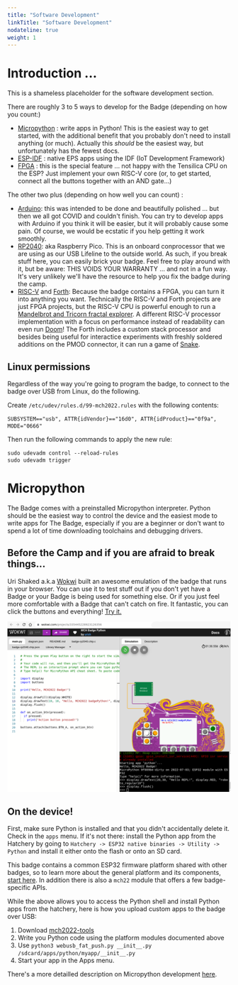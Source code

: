 ```yaml
---
title: "Software Development"
linkTitle: "Software Development"
nodateline: true
weight: 1
---
```



# Introduction ...

This is a shameless placeholder for the software development section.

There are roughly 3 to 5 ways to develop for the Badge (depending on how
you count:)

- [Micropython](micropython) : write apps in Python! This is the easiest way to
  get started, with the additional benefit that you probably don't need to
  install anything (or much). Actually this _should_ be the easiest way, but
  unfortunately has the fewest docs.
- [ESP-IDF](esp-idf) : native EPS apps using the IDF (IoT Development Framework)
- [FPGA](fpga) : this is the special feature ... not happy with the Tensilica
  CPU on the ESP? Just implement your own RISC-V core (or, to get
  started, connect all the buttons together with an AND gate...)

The other two plus (depending on how well you can count) :

- [Arduino](arduino): this was intended to be done and beautifully polished ...
  but then we all got COVID and couldn't finish. You can try to develop apps
  with Arduino if you think it will be easier, but it will probably cause some
  pain. Of course, we would be ecstatic if you help getting it work smoothly.
- [RP2040](rp2040): aka Raspberry Pico. This is an onboard conprocessor that we
  are using as our USB Lifeline to the outside world. As such, if you break
  stuff here, you can easily brick your badge. Feel free to play around with
  it, but be aware: THIS VOIDS YOUR WARRANTY ... and not in a fun way. It's
  very unlikely we'll have the resource to help you fix the badge during the
  camp.
- [RISC-V](risc-v) and
  [Forth](https://github.com/badgeteam/mch2022-firmware-ice40/tree/master/projects/Forth):
  Because the badge contains a FPGA, you can turn it into anything you want.
  Technically the RISC-V and Forth projects are just FPGA projects, but the
  RISC-V CPU is powerful enough to run a [Mandelbrot and Tricorn fractal explorer](https://github.com/badgeteam/mch2022-firmware-ice40/tree/master/projects/RISCV-Playground/fw/mandelbrot).
  A different RISC-V processor implementation with a focus on performance instead of readability can even run [Doom](https://github.com/badgeteam/mch2022-firmware-ice40/tree/master/projects/riscv_doom)!
  The Forth includes a custom stack processor and besides being useful for
  interactice experiments with freshly soldered additions on the PMOD connector, it can run a game of
  [Snake](https://github.com/badgeteam/mch2022-firmware-ice40/tree/master/projects/Snake).


## Linux permissions

Regardless of the way you're going to program the badge, to connect to the badge over USB from Linux, do the following.

Create `/etc/udev/rules.d/99-mch2022.rules` with the following contents:

```
SUBSYSTEM=="usb", ATTR{idVendor}=="16d0", ATTR{idProduct}=="0f9a", MODE="0666"
```

Then run the following commands to apply the new rule:

```
sudo udevadm control --reload-rules
sudo udevadm trigger
```

# Micropython

The Badge comes with a preinstalled Micropython interpreter. Python
should be the easiest way to control the device and the easiest mode to
write apps for The Badge, especially if you are a beginner or don't want
to spend a lot of time downloading toolchains and debugging drivers.

## Before the Camp and if you are afraid to break things...

Uri Shaked a.k.a [Wokwi](https://wokwi.com/projects/335445228923126356) built
an awesome emulation of the badge that runs in your browser. You can use it to
test stuff out if you don't yet have a Badge or your Badge is being used for
something else. Or if you just feel more comfortable with a Badge that can't
catch on fire. It fantastic, you can click the buttons and everything! [Try it.](https://wokwi.com/projects/335445228923126356)

![Wokwi Badge Emulator](wokwi.png)

## On the device!

First, make sure Python is installed and that you didn't accidentally
delete it. Check in the `apps` menu. If it's not there: install the
Python app from the Hatchery by going to `Hatchery -> ESP32 native
binaries -> Utility -> Python` and install it either onto the flash or
onto an SD card.

This badge contains a common ESP32 firmware platform shared with other
badges, so to learn more about the general platform and its components,
[start
here](../../../esp32-platform-firmware/esp32-app-development/getting-started/first_egg/).
In addition there is also a `mch22` module that offers a few
badge-specific APIs.

While the above allows you to access the Python shell and install Python
apps from the hatchery, here is how you upload custom apps to the badge
over USB:

1. Download [mch2022-tools](https://github.com/badgeteam/mch2022-tools/archive/refs/heads/master.zip)
2. Write you Python code using the platform modules documented above
3. Use `python3 webusb_fat_push.py __init__.py /sdcard/apps/python/myapp/__init__.py`
4. Start your app in the Apps menu.

There's a more detailled description on Micropython development [here](./micropython).


